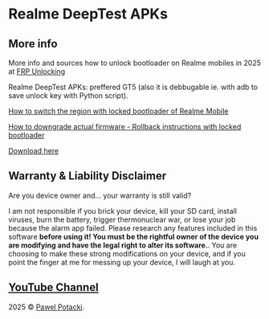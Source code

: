 # Realme DeepTest APKs

## More info

More info and sources how to unlock bootloader on Realme mobiles in 2025 at [FRP Unlocking](https://frpunlocking.com)

Realme DeepTest APKs: preffered GT5 (also it is debbugable ie. with adb to save unlock key with Python script).

[How to switch the region with locked bootloader of Realme Mobile](https://frpunlocking.com/change-the-region-of-a-realme-device-with-locked-bootloader/)

[How to downgrade actual firmware - Rollback instructions with locked bootloader](https://frpunlocking.com/rollback-realme-phone-via-rollback-package/)

[Download here](https://github.com/frpunlocking-com/DeepTest-APKs/releases/tag/1.1.0)

## Warranty & Liability Disclaimer

Are you device owner and... your warranty is still valid?

I am not responsible if you brick your device, kill your SD card, install viruses, burn the battery, trigger thermonuclear war, or lose your job because the alarm app failed. Please research any features included in this software **before using it! You must be the rightful owner of the device you are modifying and have the legal right to alter its software.**. You are choosing to make these strong modifications on your device, and if you point the finger at me for messing up your device, I will laugh at you.

## [YouTube Channel](https://www.youtube.com/@FRPUnlocking_com)

2025 © [Pawel Potacki](https://potacki.com).
